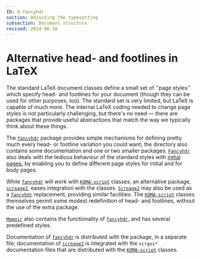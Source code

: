 ```yaml
---
ID: Q-fancyhdr
section: Adjusting the typesetting
subsection: Document structure
revised: 2014-06-10
---
```

# Alternative head- and footlines in LaTeX

The standard LaTeX document classes define a small set of ''page
styles'' which specify head- and footlines for your document (though
they can be used for other purposes, too).  The standard set is very
limited, but LaTeX is capable of much more.  The internal
LaTeX coding needed to change page styles is not particularly
challenging, but there's no need&nbsp;&mdash; there are packages that provide
useful abstractions that match the way we typically think about these
things.

The [`fancyhdr`](https://ctan.org/pkg/fancyhdr) package provides
simple mechanisms for defining pretty much every head- or footline
variation you could want; the directory also contains some
documentation and one or two smaller packages.  [`Fancyhdr`](https://ctan.org/pkg/Fancyhdr) 
also deals with the tedious behaviour of the standard styles with
[initial pages](FAQ-nopageno.md), by enabling you to define
different page styles for initial and for body pages.

While [`fancyhdr`](https://ctan.org/pkg/fancyhdr) will work with [`KOMA-script`](https://ctan.org/pkg/KOMA-script) classes,
an alternative package, [`scrpage2`](https://ctan.org/pkg/scrpage2), eases integration with the
classes.  [`Scrpage2`](https://ctan.org/pkg/Scrpage2) may also be used as a [`fancyhdr`](https://ctan.org/pkg/fancyhdr)
replacement, providing similar facilities.  The [`KOMA-script`](https://ctan.org/pkg/KOMA-script)
classes themselves permit some modest redefinition of head- and
footlines, without the use of the extra package.

[`Memoir`](https://ctan.org/pkg/Memoir) also contains the functionality of [`fancyhdr`](https://ctan.org/pkg/fancyhdr),
and has several predefined styles.

Documentation of [`fancyhdr`](https://ctan.org/pkg/fancyhdr) is distributed with the package,
in a separate file; documentation of [`scrpage2`](https://ctan.org/pkg/scrpage2) is integrated
with the `scrgui*` documentation files that are distributed with
the [`KOMA-script`](https://ctan.org/pkg/KOMA-script) classes.

